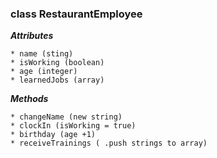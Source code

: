### class RestaurantEmployee

***Attributes***

    * name (sting)
    * isWorking (boolean)
    * age (integer)
    * learnedJobs (array)

***Methods***

    * changeName (new string)
    * clockIn (isWorking = true)
    * birthday (age +1)
    * receiveTrainings ( .push strings to array)
